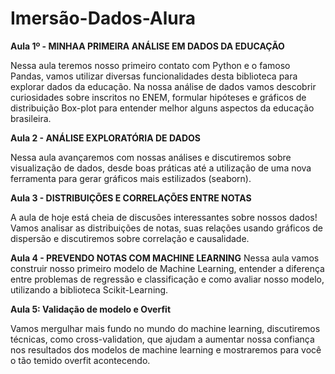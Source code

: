 # Imersão-Dados-Alura

**Aula  1º - MINHAA PRIMEIRA ANÁLISE EM DADOS DA EDUCAÇÃO**

Nessa aula teremos nosso primeiro contato com Python e o famoso Pandas, vamos utilizar diversas funcionalidades desta biblioteca para explorar dados da educação. Na nossa análise de dados vamos descobrir curiosidades sobre inscritos no ENEM, formular hipóteses e gráficos de distribuição Box-plot para entender melhor alguns aspectos da educação brasileira.

**Aula  2 - ANÁLISE EXPLORATÓRIA DE DADOS**

Nessa aula avançaremos com nossas análises e discutiremos sobre visualização de dados, desde boas práticas até a utilização de uma nova ferramenta para gerar gráficos mais estilizados (seaborn).

**Aula  3 - DISTRIBUIÇÕES E CORRELAÇÕES ENTRE NOTAS**

A aula de hoje está cheia de discusões interessantes sobre nossos dados! Vamos analisar as distribuições de notas, suas relações usando gráficos de dispersão e discutiremos sobre correlação e causalidade.

**Aula  4 - PREVENDO NOTAS COM MACHINE LEARNING**
Nessa aula vamos construir nosso primeiro modelo de Machine Learning, entender a diferença entre problemas de regressão e classificação e como avaliar nosso modelo, utilizando a biblioteca Scikit-Learning.

**Aula 5: Validação de modelo e Overfit**

Vamos mergulhar mais fundo no mundo do machine learning, discutiremos técnicas, como cross-validation, que ajudam a aumentar nossa confiança nos resultados dos modelos de machine learning e mostraremos para você o tão temido overfit acontecendo.
